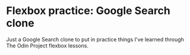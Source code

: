 # Flexbox practice: Google Search clone

Just a Google Search clone to put in practice things I've learned through The Odin Project flexbox lessons.
